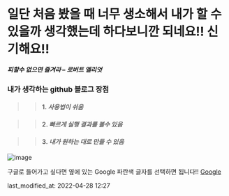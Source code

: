 일단 처음 봤을 때 너무 생소해서 내가 할 수 있을까 생각했는데 하다보니깐 되네요!! 신기해요!!
=

***피할수 없으면 즐겨라 – 로버트 엘리엇***

### 내가 생각하는 github 블로그 장점
> >#### 1. **_사용법이 쉬움_**

> >#### 2. **_빠르게 실행 결과를 볼수 있음_**

> >#### 3. **_내가 원하는 대로 만들 수 있음_**


![image](https://user-images.githubusercontent.com/103317212/165551316-2411e368-6ac5-4ab7-921f-37be1b157699.png)

구글로 들어가고 싶다면 옆에 있는 Google 파란색 글자를 선택하면 됩니다!!
[Google](https://google.com)


last_modified_at: 2022-04-28 12:27


